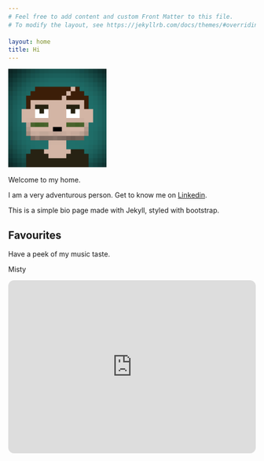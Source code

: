 ```yaml
---
# Feel free to add content and custom Front Matter to this file.
# To modify the layout, see https://jekyllrb.com/docs/themes/#overriding-theme-defaults

layout: home
title: Hi
---
```


<!-- ![alt](nft.png) -->
<img src="nft.png" alt="Pic here" class="imgframe"  width="200" height="200"/>

Welcome to my home.

I am a very adventurous person.  Get to know me on <a href="https://www.linkedin.com/in/hf-t-aa3537152/">Linkedin</a>.

This is a simple bio page made with Jekyll, styled with bootstrap.


## Favourites

Have a peek of my music taste.

Misty

<iframe style="border-radius:12px" src="https://open.spotify.com/embed/playlist/5q03rwBCpHADmrdwuoRr49?utm_source=generator" width="100%" height="352" frameBorder="0" allowfullscreen="" allow="autoplay; clipboard-write; encrypted-media; fullscreen; picture-in-picture" loading="lazy"></iframe>

<br/>
